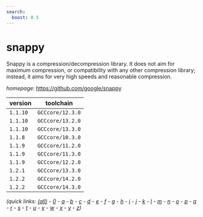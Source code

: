 ```yaml
---
search:
  boost: 0.5
---
```

# snappy

Snappy is a compression/decompression library. It does not aim for maximum compression, or compatibility with any other compression library; instead, it aims for very high speeds and reasonable compression.

*homepage*: <https://github.com/google/snappy>

version | toolchain
--------|----------
``1.1.10`` | ``GCCcore/12.3.0``
``1.1.10`` | ``GCCcore/13.2.0``
``1.1.10`` | ``GCCcore/13.3.0``
``1.1.8`` | ``GCCcore/10.3.0``
``1.1.9`` | ``GCCcore/11.2.0``
``1.1.9`` | ``GCCcore/11.3.0``
``1.1.9`` | ``GCCcore/12.2.0``
``1.2.1`` | ``GCCcore/13.3.0``
``1.2.2`` | ``GCCcore/14.2.0``
``1.2.2`` | ``GCCcore/14.3.0``


*(quick links: [(all)](../index.md) - [0](../0/index.md) - [a](../a/index.md) - [b](../b/index.md) - [c](../c/index.md) - [d](../d/index.md) - [e](../e/index.md) - [f](../f/index.md) - [g](../g/index.md) - [h](../h/index.md) - [i](../i/index.md) - [j](../j/index.md) - [k](../k/index.md) - [l](../l/index.md) - [m](../m/index.md) - [n](../n/index.md) - [o](../o/index.md) - [p](../p/index.md) - [q](../q/index.md) - [r](../r/index.md) - [s](../s/index.md) - [t](../t/index.md) - [u](../u/index.md) - [v](../v/index.md) - [w](../w/index.md) - [x](../x/index.md) - [y](../y/index.md) - [z](../z/index.md))*

